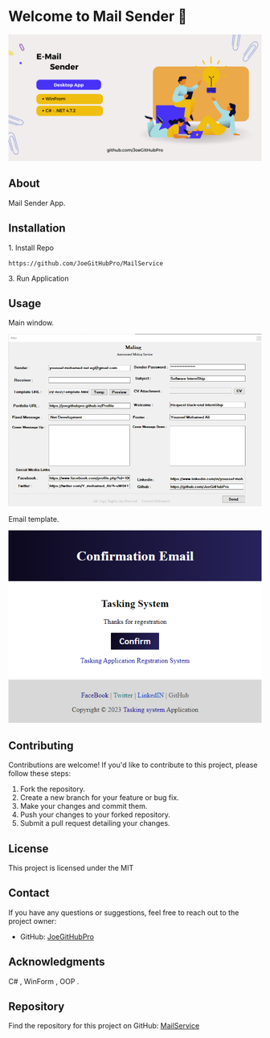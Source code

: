   # Welcome to Mail Sender 👋

<p align="center"><img src="IMG/E-MailSender.png" alt="project-image"></p>

  <h2>About</h2>
  <p>Mail Sender App.</p>

  <h2>Installation</h2>
  <p>1. Install Repo </p>

```
https://github.com/JoeGitHubPro/MailService
```


<p>3. Run Application</p>

  <h2>Usage</h2>
  
  <p>Main window.</p>
  <p align="center"><img src="IMG/Capture1.PNG" alt="project-image"></p>
    
  <p>Email template.</p>
  <p align="center"><img src="IMG/Capture.PNG" alt="project-image"></p>  
  

   <h2>Contributing</h2>
  <p>Contributions are welcome! If you'd like to contribute to this project, please follow these steps:</p>
  <ol>
    <li>Fork the repository.</li>
    <li>Create a new branch for your feature or bug fix.</li>
    <li>Make your changes and commit them.</li>
    <li>Push your changes to your forked repository.</li>
    <li>Submit a pull request detailing your changes.</li>
  </ol>
  
  <h2>License</h2>
  <p>This project is licensed under the MIT</p>

  <h2>Contact</h2>
  <p>If you have any questions or suggestions, feel free to reach out to the project owner:</p>
  <ul>
    <li>GitHub: <a href="https://github.com/JoeGitHubPro">JoeGitHubPro</a></li>
  </ul>

  <h2>Acknowledgments</h2>
  <p>C# , WinForm , OOP .</p>

  <h2>Repository</h2>
  <p>Find the repository for this project on GitHub: <a href="https://github.com/JoeGitHubPro/MailService.git">MailService</a></p>
